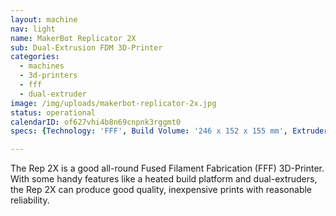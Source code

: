 ```yaml
---
layout: machine
nav: light
name: MakerBot Replicator 2X
sub: Dual-Extrusion FDM 3D-Printer
categories:
  - machines
  - 3d-printers
  - fff
  - dual-extruder
image: /img/uploads/makerbot-replicator-2x.jpg
status: operational
calendarID: of627vhi4b8n69cnpnk3rggmt0
specs: {Technology: 'FFF', Build Volume: '246 x 152 x 155 mm', Extruders: Dual, Resolution: '100 microns', Materials: 'ABS, PLA, PVA Dissolvable Filament, NinjaFlex', File Formats: '.stl .obj .thing', Software: 'MakerBot Desktop'}

---
```


The Rep 2X is a good all-round Fused Filament Fabrication (FFF) 3D-Printer. With some handy features like a heated build platform and dual-extruders, the Rep 2X can produce good quality, inexpensive prints with reasonable reliability.
